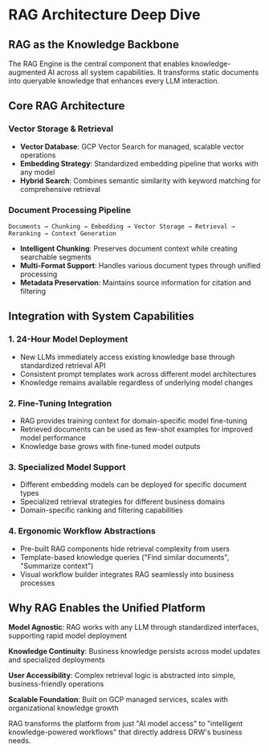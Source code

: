 # RAG Architecture Deep Dive

## RAG as the Knowledge Backbone

The RAG Engine is the central component that enables knowledge-augmented AI across all system capabilities. It transforms static documents into queryable knowledge that enhances every LLM interaction.

## Core RAG Architecture

### Vector Storage & Retrieval

- **Vector Database**: GCP Vector Search for managed, scalable vector operations
- **Embedding Strategy**: Standardized embedding pipeline that works with any model
- **Hybrid Search**: Combines semantic similarity with keyword matching for comprehensive retrieval

### Document Processing Pipeline

```text
Documents → Chunking → Embedding → Vector Storage → Retrieval → Reranking → Context Generation
```

- **Intelligent Chunking**: Preserves document context while creating searchable segments
- **Multi-Format Support**: Handles various document types through unified processing
- **Metadata Preservation**: Maintains source information for citation and filtering

## Integration with System Capabilities

### 1. 24-Hour Model Deployment
- New LLMs immediately access existing knowledge base through standardized retrieval API
- Consistent prompt templates work across different model architectures
- Knowledge remains available regardless of underlying model changes

### 2. Fine-Tuning Integration
- RAG provides training context for domain-specific model fine-tuning
- Retrieved documents can be used as few-shot examples for improved model performance
- Knowledge base grows with fine-tuned model outputs

### 3. Specialized Model Support
- Different embedding models can be deployed for specific document types
- Specialized retrieval strategies for different business domains
- Domain-specific ranking and filtering capabilities

### 4. Ergonomic Workflow Abstractions
- Pre-built RAG components hide retrieval complexity from users
- Template-based knowledge queries ("Find similar documents", "Summarize context")
- Visual workflow builder integrates RAG seamlessly into business processes

## Why RAG Enables the Unified Platform

**Model Agnostic**: RAG works with any LLM through standardized interfaces, supporting rapid model deployment

**Knowledge Continuity**: Business knowledge persists across model updates and specialized deployments  

**User Accessibility**: Complex retrieval logic is abstracted into simple, business-friendly operations

**Scalable Foundation**: Built on GCP managed services, scales with organizational knowledge growth

RAG transforms the platform from just "AI model access" to "intelligent knowledge-powered workflows" that directly address DRW's business needs.